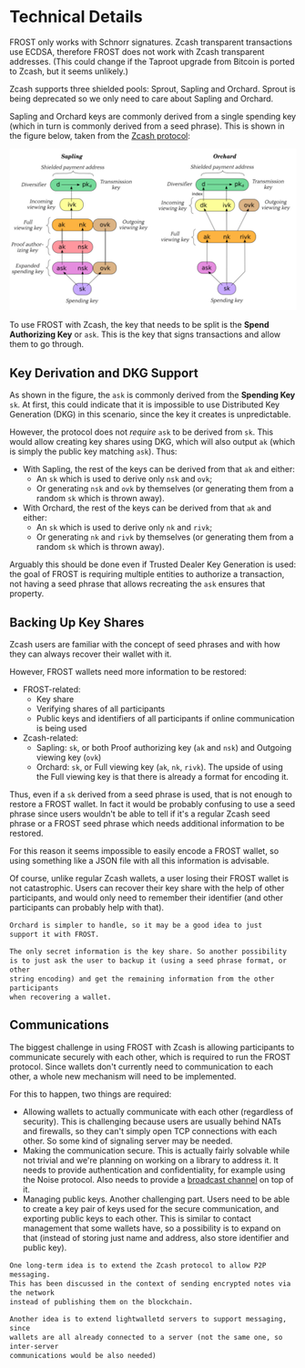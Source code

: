 # Technical Details

FROST only works with Schnorr signatures. Zcash transparent transactions use
ECDSA, therefore FROST does not work with Zcash transparent addresses. (This
could change if the Taproot upgrade from Bitcoin is ported to Zcash, but it
seems unlikely.)

Zcash supports three shielded pools: Sprout, Sapling and Orchard. Sprout
is being deprecated so we only need to care about Sapling and Orchard.

Sapling and Orchard keys are commonly derived from a single spending key (which
in turn is commonly derived from a seed phrase). This is shown in the figure
below, taken from the [Zcash
protocol](https://zips.z.cash/protocol/protocol.pdf#addressesandkeys):


![Sapling and Orchard key trees](key-trees.png)

To use FROST with Zcash, the key that needs to be split is the **Spend
Authorizing Key** or `ask`. This is the key that signs transactions and allow
them to go through.

## Key Derivation and DKG Support

As shown in the figure, the `ask` is commonly derived from the **Spending Key**
`sk`. At first, this could indicate that it is impossible to use Distributed Key
Generation (DKG) in this scenario, since the key it creates is unpredictable.

However, the protocol does not *require* `ask` to be derived from `sk`.
This would allow creating key shares using DKG, which will also output
`ak` (which is simply the public key matching `ask`). Thus:

- With Sapling, the rest of the keys can be derived from that `ak` and either:
  - An `sk` which is used to derive only `nsk` and `ovk`;
  - Or generating `nsk` and `ovk` by themselves (or generating them from a
    random `sk` which is thrown away).
- With Orchard, the rest of the keys can be derived from that `ak` and either:
  - An `sk` which is used to derive only `nk` and `rivk`;
  - Or generating `nk` and `rivk` by themselves (or generating them from a
    random `sk` which is thrown away).

Arguably this should be done even if Trusted Dealer Key Generation is used: the
goal of FROST is requiring multiple entities to authorize a transaction, not
having a seed phrase that allows recreating the `ask` ensures that property.

## Backing Up Key Shares

Zcash users are familiar with the concept of seed phrases and with how they
can always recover their wallet with it.

However, FROST wallets need more information to be restored:

- FROST-related:
  - Key share
  - Verifying shares of all participants
  - Public keys and identifiers of all participants if online communication is
    being used
- Zcash-related:
  - Sapling: `sk`, or both Proof authorizing key (`ak` and `nsk`) and Outgoing
    viewing key (`ovk`)
  - Orchard: `sk`, or Full viewing key (`ak`, `nk`, `rivk`). The upside of using
    the Full viewing key is that there is already a format for encoding it.

Thus, even if a `sk` derived from a seed phrase is used, that is not enough to
restore a FROST wallet. In fact it would be probably confusing to use a seed
phrase since users wouldn't be able to tell if it's a regular Zcash seed phrase
or a FROST seed phrase which needs additional information to be restored.

For this reason it seems impossible to easily encode a FROST wallet, so using
something like a JSON file with all this information is advisable.

Of course, unlike regular Zcash wallets, a user losing their FROST wallet is
not catastrophic. Users can recover their key share with the help of other
participants, and would only need to remember their identifier (and other
participants can probably help with that).

```admonish note
Orchard is simpler to handle, so it may be a good idea to just
support it with FROST.
```

```admonish note
The only secret information is the key share. So another possibility
is to just ask the user to backup it (using a seed phrase format, or other
string encoding) and get the remaining information from the other participants
when recovering a wallet.
```

## Communications

The biggest challenge in using FROST with Zcash is allowing participants to
communicate securely with each other, which is required to run the FROST
protocol. Since wallets don't currently need to communication to each other, a
whole new mechanism will need to be implemented.

For this to happen, two things are required:

- Allowing wallets to actually communicate with each other (regardless of
  security). This is challenging because users are usually behind NATs and
  firewalls, so they can't simply open TCP connections with each other. So
  some kind of signaling server may be needed.
- Making the communication secure. This is actually fairly solvable while not
  trivial and we're planning on working on a library to address it. It needs to
  provide authentication and confidentiality, for example using the Noise
  protocol. Also needs to provide a [broadcast
  channel](https://frost.zfnd.org/terminology.html#broadcast-channel) on top of
  it.
- Managing public keys. Another challenging part. Users need to be able to
  create a key pair of keys used for the secure communication, and exporting
  public keys to each other. This is similar to contact management that some
  wallets have, so a possibility is to expand on that (instead of storing
  just name and address, also store identifier and public key).

```info
One long-term idea is to extend the Zcash protocol to allow P2P messaging.
This has been discussed in the context of sending encrypted notes via the network
instead of publishing them on the blockchain.
```

```info
Another idea is to extend lightwalletd servers to support messaging, since
wallets are all already connected to a server (not the same one, so inter-server
communications would be also needed)
```